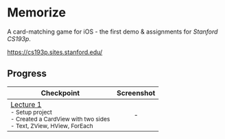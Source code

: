 # Memorize
A card-matching game for iOS - the first demo & assignments for *Stanford CS193p*.

https://cs193p.sites.stanford.edu/

## Progress

| Checkpoint | Screenshot |
| ---------- | :----: |
| [Lecture 1](https://github.com/solitaryewe/Stanford-CS193p/commit/84b55a51060ae8397054f80dbb31d0d0851ec8cc)<br><sub>- Setup project<br>- Created a CardView with two sides<br>- Text, ZView, HView, ForEach</sub> | - |
